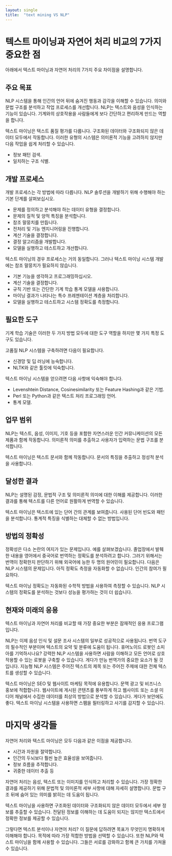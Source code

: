 ```yaml
---
layout: single
title:  "text mining VS NLP"
---
```


# 텍스트 마이닝과 자연어 처리 비교의 7가지 중요한 점

아래에서 텍스트 마이닝과 자연어 처리의 7가지 주요 차이점을 설명합니다.

## 주요 목표

NLP 시스템을 통해 인간의 언어 뒤에 숨겨진 행동과 감각을 이해할 수 있습니다. 의미와 문법 구조를 분석하고 작업 프로세스를 개선합니다. NLP는 텍스트와 음성을 인식하는 기능이 있습니다. 기계와의 상호작용을 사람들에게 보다 간단하고 편리하게 만드는 역할을 합니다.

텍스트 마이닝은 텍스트 품질 평가를 다룹니다. 구조화된 데이터와 구조화되지 않은 데이터 모두에서 작동합니다. 이러한 유형의 시스템은 의미론적 기능을 고려하지 않지만 다음 작업을 쉽게 처리할 수 있습니다.

- 정보 패턴 검색.
- 일치하는 구조 식별.

## 개발 프로세스

개발 프로세스는 각 방법에 따라 다릅니다. NLP 솔루션을 개발하기 위해 수행해야 하는 기본 단계를 살펴보십시오.

- 문제를 정의하고 분석해야 하는 데이터 유형을 결정합니다.
- 문제의 질적 및 양적 특징을 분석합니다.
- 참조 말뭉치를 만듭니다.
- 전처리 및 기능 엔지니어링을 진행합니다.
- 계산 기술을 결정합니다.
- 결정 알고리즘을 개발합니다.
- 모델을 실행하고 테스트하고 개선합니다.

텍스트 마이닝의 경우 프로세스는 거의 동일합니다. 그러나 텍스트 마이닝 시스템 개발에는 참조 말뭉치가 필요하지 않습니다.

- 기본 기능을 생각하고 프로그래밍하십시오.
- 계산 기술을 결정합니다.
- 규칙 기반 또는 간단한 기계 학습 통계 모델을 사용합니다.
- 마이닝 결과가 나타나는 특수 프레젠테이션 계층을 처리합니다.
- 모델을 실행하고 테스트하고 시스템 정확도를 측정합니다.

## 필요한 도구

기계 학습 기술은 이러한 두 가지 방법 모두에 대한 도구 역할을 하지만 몇 가지 특정 도구도 있습니다.

고품질 NLP 시스템을 구축하려면 다음이 필요합니다.

- 신경망 및 딥 러닝에 능숙합니다.
- NLTK와 같은 툴킷에 익숙합니다.

텍스트 마이닝 시스템을 얻으려면 다음 사항에 익숙해야 합니다.

- Levenshtein Distance, Cosinesimilarity 또는 Feature Hashing과 같은 기법.
- Perl 또는 Python과 같은 텍스트 처리 프로그래밍 언어.
- 통계 모델.

## 업무 범위

NLP는 텍스트, 음성, 이미지, 기호 등을 포함한 자연스러운 인간 커뮤니케이션의 모든 제품과 함께 작동합니다. 의미론적 의미를 추출하고 사용자가 입력하는 문법 구조를 분석합니다.

텍스트 마이닝은 텍스트 문서와 함께 작동합니다. 문서의 특징을 추출하고 정성적 분석을 사용합니다.

## 달성한 결과

NLP는 설명된 감정, 문법적 구조 및 의미론적 의미에 대한 이해를 제공합니다. 이러한 결과를 통해 텍스트를 다른 언어로 원활하게 번역할 수 있습니다.

텍스트 마이닝은 텍스트에 있는 단어 간의 관계를 보여줍니다. 사용된 단어 빈도와 패턴을 분석합니다. 통계적 특징을 식별하는 대체할 수 없는 방법입니다.

## 방법의 정확성

정확성은 다소 논란의 여지가 있는 문제입니다. 예를 살펴보겠습니다. 졸업장에서 발췌한 내용을 영어에서 중국어로 번역하는 정확도를 분석하려고 합니다. 그러기 위해서는 번역이 정확한지 판단하기 위해 외국어에 능한 두 명의 원어민이 필요합니다. 다음은 NLP 시스템의 문제입니다. 아직 정확도 측정을 자동화할 수 없습니다. 인간의 참여가 필요하다.

텍스트 마이닝 정확도는 자동화된 수학적 방법을 사용하여 측정할 수 있습니다. NLP 시스템의 정확도를 분석하는 것보다 성능을 평가하는 것이 더 쉽습니다.

## 현재와 미래의 응용

텍스트 마이닝과 자연어 처리를 비교할 때 가장 중요한 부분은 잠재적인 응용 프로그램입니다.

NLP는 이제 음성 인식 및 설문 조사 시스템의 일부로 성공적으로 사용됩니다. 번역 도구의 필수적인 부분이며 텍스트의 요약 및 분류에 도움이 됩니다. 휴머노이드 로봇인 소피아를 기억하시나요? 강력한 NLP 시스템을 사용하면 사람을 이해하고 모든 언어로 상호 작용할 수 있는 로봇을 구축할 수 있습니다. 게다가 만능 번역가의 중요한 요소가 될 것입니다. 지능형 NLP 시스템은 주어진 텍스트의 제목 또는 주어진 주제에 대한 전체 텍스트를 생성할 수 있습니다.

텍스트 마이닝은 SEO 및 웹사이트 마케팅 목적에 유용합니다. 문맥 광고 및 비즈니스 홍보에 적합합니다. 웹사이트에 게시된 콘텐츠를 풍부하게 하고 웹사이트 또는 소셜 미디어 채널에서 수집한 데이터를 최상의 방법으로 분석할 수 있습니다. 게다가 보안에도 좋다. 텍스트 마이닝 시스템을 사용하면 스팸을 필터링하고 사기를 감지할 수 있습니다.

# 마지막 생각들

자연어 처리와 텍스트 마이닝은 모두 다음과 같은 이점을 제공합니다.

- 시간과 자원을 절약합니다.
- 인간의 두뇌보다 훨씬 높은 효율성을 보여줍니다.
- 정보 흐름을 추적합니다.
- 귀중한 데이터 추출 등

자연어 처리는 음성, 텍스트 또는 이미지를 인식하고 처리할 수 있습니다. 가장 정확한 결과를 제공하기 위해 문법적 및 의미론적 세부 사항에 대해 자세히 설명합니다. 문법 구조 뒤에 숨어 있는 의미를 밝히는 데 도움이 됩니다.

텍스트 마이닝을 사용하면 구조화된 데이터와 구조화되지 않은 데이터 모두에서 세부 정보를 추출할 수 있습니다. 전달된 정보를 이해하는 데 도움이 되지는 않지만 텍스트에서 정확한 정보를 제공할 수 있습니다.

그렇다면 텍스트 분석이나 자연어 처리? 이 질문에 답하려면 목표가 무엇인지 명확하게 이해해야 합니다. 목적에 따라 가장 적합한 방법을 선택할 수 있습니다. 또한 NLP와 텍스트 마이닝을 함께 사용할 수 있습니다. 그들은 서로를 강화하고 함께 큰 가치를 가져올 수 있습니다.